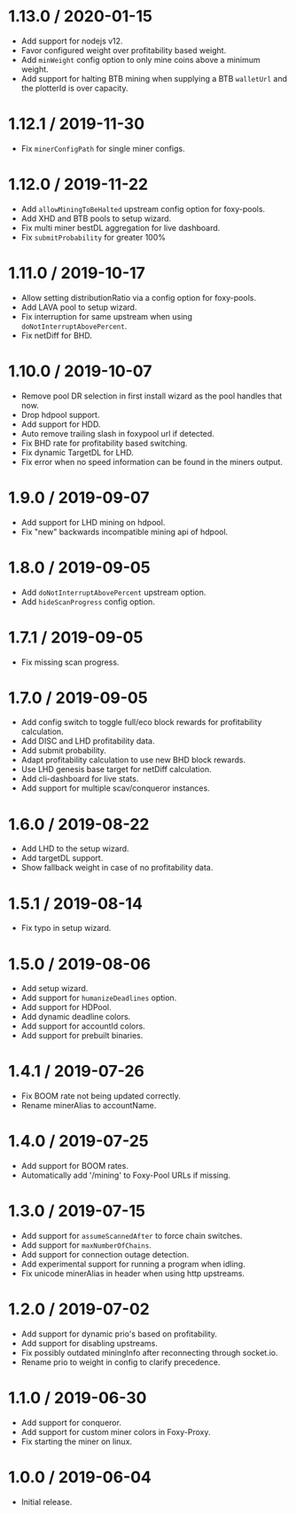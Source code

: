 1.13.0 / 2020-01-15
==================

* Add support for nodejs v12.
* Favor configured weight over profitability based weight.
* Add `minWeight` config option to only mine coins above a minimum weight.
* Add support for halting BTB mining when supplying a BTB `walletUrl` and the plotterId is over capacity.

1.12.1 / 2019-11-30
==================

* Fix `minerConfigPath` for single miner configs.

1.12.0 / 2019-11-22
==================

* Add `allowMiningToBeHalted` upstream config option for foxy-pools.
* Add XHD and BTB pools to setup wizard.
* Fix multi miner bestDL aggregation for live dashboard.
* Fix `submitProbability` for greater 100%

1.11.0 / 2019-10-17
==================

* Allow setting distributionRatio via a config option for foxy-pools.
* Add LAVA pool to setup wizard.
* Fix interruption for same upstream when using `doNotInterruptAbovePercent`.
* Fix netDiff for BHD.

1.10.0 / 2019-10-07
==================

* Remove pool DR selection in first install wizard as the pool handles that now.
* Drop hdpool support.
* Add support for HDD.
* Auto remove trailing slash in foxypool url if detected.
* Fix BHD rate for profitability based switching.
* Fix dynamic TargetDL for LHD.
* Fix error when no speed information can be found in the miners output.

1.9.0 / 2019-09-07
==================

* Add support for LHD mining on hdpool.
* Fix "new" backwards incompatible mining api of hdpool.

1.8.0 / 2019-09-05
==================

* Add `doNotInterruptAbovePercent` upstream option.
* Add `hideScanProgress` config option.

1.7.1 / 2019-09-05
==================

* Fix missing scan progress.

1.7.0 / 2019-09-05
==================

* Add config switch to toggle full/eco block rewards for profitability calculation.
* Add DISC and LHD profitability data.
* Add submit probability.
* Adapt profitability calculation to use new BHD block rewards.
* Use LHD genesis base target for netDiff calculation.
* Add cli-dashboard for live stats.
* Add support for multiple scav/conqueror instances.

1.6.0 / 2019-08-22
==================

* Add LHD to the setup wizard.
* Add targetDL support.
* Show fallback weight in case of no profitability data.

1.5.1 / 2019-08-14
==================

* Fix typo in setup wizard.

1.5.0 / 2019-08-06
==================

* Add setup wizard.
* Add support for `humanizeDeadlines` option.
* Add support for HDPool.
* Add dynamic deadline colors.
* Add support for accountId colors.
* Add support for prebuilt binaries.

1.4.1 / 2019-07-26
==================

* Fix BOOM rate not being updated correctly.
* Rename minerAlias to accountName.

1.4.0 / 2019-07-25
==================

* Add support for BOOM rates.
* Automatically add '/mining' to Foxy-Pool URLs if missing.

1.3.0 / 2019-07-15
==================

* Add support for `assumeScannedAfter` to force chain switches.
* Add support for `maxNumberOfChains`.
* Add support for connection outage detection.
* Add experimental support for running a program when idling.
* Fix unicode minerAlias in header when using http upstreams.

1.2.0 / 2019-07-02
==================

* Add support for dynamic prio's based on profitability.
* Add support for disabling upstreams.
* Fix possibly outdated miningInfo after reconnecting through socket.io.
* Rename prio to weight in config to clarify precedence.

1.1.0 / 2019-06-30
==================

* Add support for conqueror.
* Add support for custom miner colors in Foxy-Proxy.
* Fix starting the miner on linux.

1.0.0 / 2019-06-04
==================

* Initial release.
